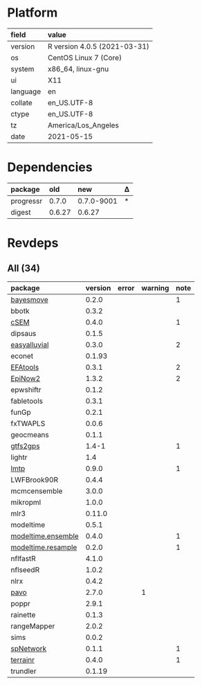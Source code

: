 # Platform

|field    |value                        |
|:--------|:----------------------------|
|version  |R version 4.0.5 (2021-03-31) |
|os       |CentOS Linux 7 (Core)        |
|system   |x86_64, linux-gnu            |
|ui       |X11                          |
|language |en                           |
|collate  |en_US.UTF-8                  |
|ctype    |en_US.UTF-8                  |
|tz       |America/Los_Angeles          |
|date     |2021-05-15                   |

# Dependencies

|package   |old    |new        |Δ  |
|:---------|:------|:----------|:--|
|progressr |0.7.0  |0.7.0-9001 |*  |
|digest    |0.6.27 |0.6.27     |   |

# Revdeps

## All (34)

|package                                             |version |error |warning |note |
|:---------------------------------------------------|:-------|:-----|:-------|:----|
|[bayesmove](problems.md#bayesmove)                  |0.2.0   |      |        |1    |
|bbotk                                               |0.3.2   |      |        |     |
|[cSEM](problems.md#csem)                            |0.4.0   |      |        |1    |
|dipsaus                                             |0.1.5   |      |        |     |
|[easyalluvial](problems.md#easyalluvial)            |0.3.0   |      |        |2    |
|econet                                              |0.1.93  |      |        |     |
|[EFAtools](problems.md#efatools)                    |0.3.1   |      |        |2    |
|[EpiNow2](problems.md#epinow2)                      |1.3.2   |      |        |2    |
|epwshiftr                                           |0.1.2   |      |        |     |
|fabletools                                          |0.3.1   |      |        |     |
|funGp                                               |0.2.1   |      |        |     |
|fxTWAPLS                                            |0.0.6   |      |        |     |
|geocmeans                                           |0.1.1   |      |        |     |
|[gtfs2gps](problems.md#gtfs2gps)                    |1.4-1   |      |        |1    |
|lightr                                              |1.4     |      |        |     |
|[lmtp](problems.md#lmtp)                            |0.9.0   |      |        |1    |
|LWFBrook90R                                         |0.4.4   |      |        |     |
|mcmcensemble                                        |3.0.0   |      |        |     |
|mikropml                                            |1.0.0   |      |        |     |
|mlr3                                                |0.11.0  |      |        |     |
|modeltime                                           |0.5.1   |      |        |     |
|[modeltime.ensemble](problems.md#modeltimeensemble) |0.4.0   |      |        |1    |
|[modeltime.resample](problems.md#modeltimeresample) |0.2.0   |      |        |1    |
|nflfastR                                            |4.1.0   |      |        |     |
|nflseedR                                            |1.0.2   |      |        |     |
|nlrx                                                |0.4.2   |      |        |     |
|[pavo](problems.md#pavo)                            |2.7.0   |      |1       |     |
|poppr                                               |2.9.1   |      |        |     |
|rainette                                            |0.1.3   |      |        |     |
|rangeMapper                                         |2.0.2   |      |        |     |
|sims                                                |0.0.2   |      |        |     |
|[spNetwork](problems.md#spnetwork)                  |0.1.1   |      |        |1    |
|[terrainr](problems.md#terrainr)                    |0.4.0   |      |        |1    |
|trundler                                            |0.1.19  |      |        |     |

